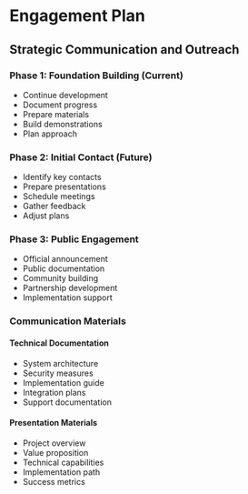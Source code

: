 # Engagement Plan
## Strategic Communication and Outreach

### Phase 1: Foundation Building (Current)
- Continue development
- Document progress
- Prepare materials
- Build demonstrations
- Plan approach

### Phase 2: Initial Contact (Future)
- Identify key contacts
- Prepare presentations
- Schedule meetings
- Gather feedback
- Adjust plans

### Phase 3: Public Engagement
- Official announcement
- Public documentation
- Community building
- Partnership development
- Implementation support

### Communication Materials

#### Technical Documentation
- System architecture
- Security measures
- Implementation guide
- Integration plans
- Support documentation

#### Presentation Materials
- Project overview
- Value proposition
- Technical capabilities
- Implementation path
- Success metrics
